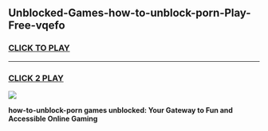 
## Unblocked-Games-how-to-unblock-porn-Play-Free-vqefo
<h3>
<a href="https://premium76.site?title=how-to-unblock-porn&ref=21A">CLICK TO PLAY</a></h3>
<hr>

<h3>
<a href="https://premium76.site?title=how-to-unblock-porn&ref=21A">CLICK 2 PLAY</a>
  
</h3>

<a href="https://premium76.site?title=how-to-unblock-porn&ref=21A"><img src="https://clearcache.store/games.png"></a>


**how-to-unblock-porn games unblocked: Your Gateway to Fun and Accessible Online Gaming**
